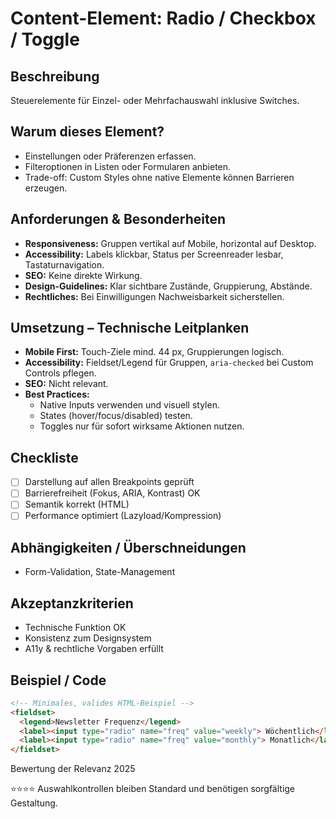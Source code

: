 # Content-Element: Radio / Checkbox / Toggle

## Beschreibung
Steuerelemente für Einzel- oder Mehrfachauswahl inklusive Switches.

## Warum dieses Element?
- Einstellungen oder Präferenzen erfassen.
- Filteroptionen in Listen oder Formularen anbieten.
- Trade-off: Custom Styles ohne native Elemente können Barrieren erzeugen.

## Anforderungen & Besonderheiten
- **Responsiveness:** Gruppen vertikal auf Mobile, horizontal auf Desktop.
- **Accessibility:** Labels klickbar, Status per Screenreader lesbar, Tastaturnavigation.
- **SEO:** Keine direkte Wirkung.
- **Design-Guidelines:** Klar sichtbare Zustände, Gruppierung, Abstände.
- **Rechtliches:** Bei Einwilligungen Nachweisbarkeit sicherstellen.

## Umsetzung – Technische Leitplanken
- **Mobile First:** Touch-Ziele mind. 44 px, Gruppierungen logisch.
- **Accessibility:** Fieldset/Legend für Gruppen, `aria-checked` bei Custom Controls pflegen.
- **SEO:** Nicht relevant.
- **Best Practices:**
  - Native Inputs verwenden und visuell stylen.
  - States (hover/focus/disabled) testen.
  - Toggles nur für sofort wirksame Aktionen nutzen.

## Checkliste
- [ ] Darstellung auf allen Breakpoints geprüft
- [ ] Barrierefreiheit (Fokus, ARIA, Kontrast) OK
- [ ] Semantik korrekt (HTML)
- [ ] Performance optimiert (Lazyload/Kompression)

## Abhängigkeiten / Überschneidungen
- Form-Validation, State-Management

## Akzeptanzkriterien
- Technische Funktion OK
- Konsistenz zum Designsystem
- A11y & rechtliche Vorgaben erfüllt

## Beispiel / Code
```html
<!-- Minimales, valides HTML-Beispiel -->
<fieldset>
  <legend>Newsletter Frequenz</legend>
  <label><input type="radio" name="freq" value="weekly"> Wöchentlich</label>
  <label><input type="radio" name="freq" value="monthly"> Monatlich</label>
</fieldset>
```

Bewertung der Relevanz 2025

⭐⭐⭐⭐ Auswahlkontrollen bleiben Standard und benötigen sorgfältige Gestaltung.

